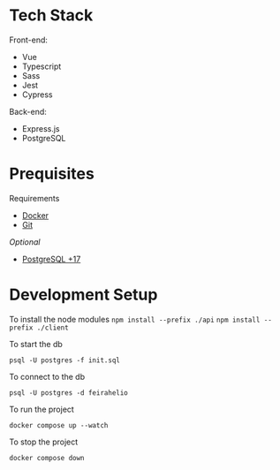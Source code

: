 # Tech Stack

Front-end:
- Vue
- Typescript
- Sass
- Jest
- Cypress

Back-end:
- Express.js
- PostgreSQL

# Prequisites

Requirements

- [Docker](https://www.docker.com/)
- [Git](https://git-scm.com/downloads)

*Optional*

- [PostgreSQL +17](https://www.postgresql.org/download/)

# Development Setup

To install the node modules
`npm install --prefix ./api`
`npm install --prefix ./client`

To start the db

`psql -U postgres -f init.sql`

To connect to the db

`psql -U postgres -d feirahelio`

To run the project

`docker compose up --watch`

To stop the project

`docker compose down`
